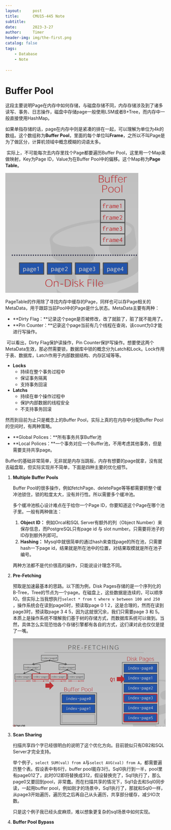 ```yaml
---
layout:     post
title:      CMU15-445 Note
subtitle:   
date:       2023-3-27
author:     Timer
header-img: img/the-first.png
catalog: false
tags:
    - Database
    - Note

---
```


# Buffer Pool

​	这段主要说明Page在内存中如何存储，与磁盘存储不同，内存存储涉及到了诸多读写、事务、日志操作，磁盘中存储page一般使用LSM或者B+Tree，而内存中一般直接使用HashMap。

​	如果单指存储的话，page在内存中则是紧凑的排在一起，可以理解为单位为4k的数组。这个数组称为**Buffer Pool**，里面的每个单位叫**Frame**，之所以不叫Page是为了做区分，计算机领域中概念模糊的词语太多。

​	实际上，不可能每次去内存里找个Page都要遍历Buffer Pool，这里用一个Map来做映射，Key为Page ID，Value为在Buffer Pool中的偏移。这个Map称为**Page Table**。



![image-20230330213043770](https://raw.githubusercontent.com/TimerIzaya/TimerBlogPic/master/image-20230330213043770.png)

​	PageTable的作用除了寻找内存中缓存的Page，同样也可以存Page相关的MetaData，用于跟踪当前Pool中的Page是什么状态。MetaData主要有两种：

- **Dirty Flag：**记录这个page是否被修改，改了就脏了，脏了就不能用了。
- **Pin Counter：**记录这个page当前有几个线程在查询，该count为0才能进行写操作。

​	可以看出，Dirty Flag保护读操作，Pin Counter保护写操作。想要使这两个MetaData生效，那必然需要锁，数据库中锁的概念分为Latch和Lock。Lock作用于表、数据库，Latch作用于内部数据结构、内存区域等等。

- **Locks**
  - 持续在整个事务过程中
  - 保证事务隔离
  - 支持事务回滚
- **Latchs**
  - 持续在单个操作过程中
  - 保护内部数据的线程安全
  - 不支持事务回滚

然而到目前为止只是概念上的Buffer Pool，实际上真的在内存中分配Buffer Pool的空间时，有两种策略。

- **Global Polices：**所有事务共享Buffer池
- **Local Polices：**一个事务对应一个Buffer池，不用考虑其他事务，但是需要支持共享page。

Buffer的基础非常简单，无非就是内存当跳板，内存有想要的page就拿，没有就去磁盘取，但实际实现并不简单，下面是四种主要的优化细节。

1. **Multiple Buffer Pools**

   Buffer Pool的很多操作，例如fetchPage、deletePage等等都需要把整个缓冲池锁住，锁的粒度太大，没有并行性。所以需要多个缓冲池。

   多个缓冲池核心设计难点在于给你一个Page ID，你要知道这个Page在哪个池子里。一般有两种做法：

   1. **Object ID：** 例如Orcal和SQL Server有额外的列（Object Number）来保存信息，而PostgreSQL只有page id 与 slot number。只需要将池子的ID存到额外列即可。
   2. **Hashing：** Mysql中就很简单的通过hash来查找page的所在池，只需要hash一下page id，结果就是所在池中的位置，对结果取模就是所在池子编号。

   两种方法都不是代价很高的操作，只能说设计理念不同。

2. **Pre-Fetching**

   预取是加速最基本的思路。以下图为例，Disk Pages存储的是一个序列化的B-Tree，Tree的节点为一个page。在磁盘上，这些数据是连续的，可以顺序IO。但实际上当我想执行`select * from t where v between 100 and 250` ，操作系统会在读到page0时，预读取page 0 1 2，这是合理的，然而在读到page3时，预读取page 3 4 5，因为这就很冗余，我们只需要page 3 和 5。本质上是操作系统不理解我们基于树的存储方式，而数据库系统可以做到。当然，具体怎么实现恐怕各个存储引擎都有各自的方式，这们课对此也仅仅是提了一嘴。

   <img src="https://raw.githubusercontent.com/TimerIzaya/TimerBlogPic/master/image-20230403014547441.png" alt="image-20230403014547441" style="zoom:80%;" />

3. **Scan Sharing**

   扫描共享四个字已经很明白的说明了这个优化方向。目前貌似只有DB2和SQL Server才完全支持。

   举个例子，`select SUM(val) from A`与`select AVG(val) from A`，都需要遍历整个表。假设表中有6行，buffer pool能存3行。Sql0执行到一半，pool里有page012了，此时012即将替换成312，假设替换完了，Sql1执行了，那么page0又要回到pool，非常蠢。而在扫描共享的情况下，Sql1会去和Sql0同步读，一起用buffer pool，例如刚才的场景中，Sql1执行了，那就和Sql0一样，从page3开始遍历，遍历完之后再自己从头遍历，共享部分缓存，减少IO次数。

   只是这个例子我已经头皮麻烦，难以想象更复杂的sql场景中如何实现。

4. **Buffer Pool Bypass**















































































